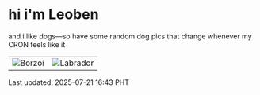 # hi i'm Leoben

and i like dogs—so have some random dog pics that change whenever my CRON feels like it

|  |  |
|--------|----------|
| ![Borzoi](https://random-dog-vercel.vercel.app/api/random-borzoi?v=1753087400) | ![Labrador](https://random-dog-vercel.vercel.app/api/random-labrador?v=1753087400) |

Last updated: 2025-07-21 16:43 PHT
